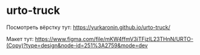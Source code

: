 # urto-truck

Посмотреть вёрстку тут: https://yurkaronin.github.io/urto-truck/

Макет тут: https://www.figma.com/file/mKW4ffmV3iTFjzlL23THnN/URTO-(Copy)?type=design&node-id=251%3A2759&mode=dev
